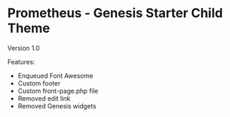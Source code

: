 # Prometheus - Genesis Starter Child Theme
Version 1.0

Features:
- Enqueued Font Awesome
- Custom footer
- Custom front-page.php file
- Removed edit link
- Removed Genesis widgets
